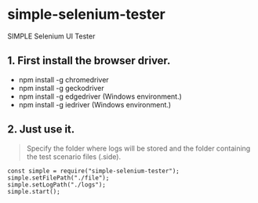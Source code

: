 # simple-selenium-tester

SIMPLE Selenium UI Tester

## 1. First install the browser driver.

- npm install -g chromedriver
- npm install -g geckodriver
- npm install -g edgedriver (Windows environment.)
- npm install -g iedriver (Windows environment.)

## 2. Just use it.

> Specify the folder where logs will be stored and the folder containing the test scenario files (.side).

    const simple = require("simple-selenium-tester");
    simple.setFilePath("./file");
    simple.setLogPath("./logs");
    simple.start();
